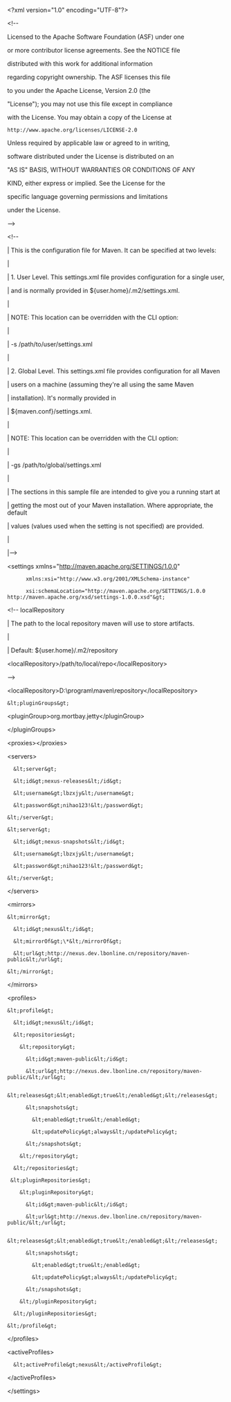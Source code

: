 &lt;?xml version="1.0" encoding="UTF-8"?&gt;

&lt;!--

Licensed to the Apache Software Foundation \(ASF\) under one

or more contributor license agreements.  See the NOTICE file

distributed with this work for additional information

regarding copyright ownership.  The ASF licenses this file

to you under the Apache License, Version 2.0 \(the

"License"\); you may not use this file except in compliance

with the License.  You may obtain a copy of the License at

    http://www.apache.org/licenses/LICENSE-2.0

Unless required by applicable law or agreed to in writing,

software distributed under the License is distributed on an

"AS IS" BASIS, WITHOUT WARRANTIES OR CONDITIONS OF ANY

KIND, either express or implied.  See the License for the

specific language governing permissions and limitations

under the License.

--&gt;

&lt;!--

 \| This is the configuration file for Maven. It can be specified at two levels:

 \|

 \|  1. User Level. This settings.xml file provides configuration for a single user,

 \|                 and is normally provided in ${user.home}/.m2/settings.xml.

 \|

 \|                 NOTE: This location can be overridden with the CLI option:

 \|

 \|                 -s /path/to/user/settings.xml

 \|

 \|  2. Global Level. This settings.xml file provides configuration for all Maven

 \|                 users on a machine \(assuming they're all using the same Maven

 \|                 installation\). It's normally provided in

 \|                 ${maven.conf}/settings.xml.

 \|

 \|                 NOTE: This location can be overridden with the CLI option:

 \|

 \|                 -gs /path/to/global/settings.xml

 \|

 \| The sections in this sample file are intended to give you a running start at

 \| getting the most out of your Maven installation. Where appropriate, the default

 \| values \(values used when the setting is not specified\) are provided.

 \|

 \|--&gt;

&lt;settings xmlns="http://maven.apache.org/SETTINGS/1.0.0"

          xmlns:xsi="http://www.w3.org/2001/XMLSchema-instance"

          xsi:schemaLocation="http://maven.apache.org/SETTINGS/1.0.0 http://maven.apache.org/xsd/settings-1.0.0.xsd"&gt;

  &lt;!-- localRepository

   \| The path to the local repository maven will use to store artifacts.

   \|

   \| Default: ${user.home}/.m2/repository

  &lt;localRepository&gt;/path/to/local/repo&lt;/localRepository&gt;

  --&gt;

  &lt;localRepository&gt;D:\program\maven\repository&lt;/localRepository&gt;

    &lt;pluginGroups&gt;

  &lt;pluginGroup&gt;org.mortbay.jetty&lt;/pluginGroup&gt;

  &lt;/pluginGroups&gt;

  &lt;proxies&gt;&lt;/proxies&gt;

  &lt;servers&gt;

      &lt;server&gt;

      &lt;id&gt;nexus-releases&lt;/id&gt;

      &lt;username&gt;lbzxjy&lt;/username&gt;

      &lt;password&gt;nihao123!&lt;/password&gt;

    &lt;/server&gt;

    &lt;server&gt;

      &lt;id&gt;nexus-snapshots&lt;/id&gt;

      &lt;username&gt;lbzxjy&lt;/username&gt;

      &lt;password&gt;nihao123!&lt;/password&gt;

    &lt;/server&gt;

  &lt;/servers&gt;

  &lt;mirrors&gt; 

    &lt;mirror&gt; 

      &lt;id&gt;nexus&lt;/id&gt; 

      &lt;mirrorOf&gt;\*&lt;/mirrorOf&gt; 

      &lt;url&gt;http://nexus.dev.lbonline.cn/repository/maven-public&lt;/url&gt; 

    &lt;/mirror&gt;

  &lt;/mirrors&gt; 

  &lt;profiles&gt;

	&lt;profile&gt;

      &lt;id&gt;nexus&lt;/id&gt;

      &lt;repositories&gt;

        &lt;repository&gt;

          &lt;id&gt;maven-public&lt;/id&gt;

          &lt;url&gt;http://nexus.dev.lbonline.cn/repository/maven-public/&lt;/url&gt;

          &lt;releases&gt;&lt;enabled&gt;true&lt;/enabled&gt;&lt;/releases&gt;

          &lt;snapshots&gt;

			&lt;enabled&gt;true&lt;/enabled&gt;

			&lt;updatePolicy&gt;always&lt;/updatePolicy&gt;

		  &lt;/snapshots&gt;

        &lt;/repository&gt;

      &lt;/repositories&gt;

     &lt;pluginRepositories&gt;

        &lt;pluginRepository&gt;

          &lt;id&gt;maven-public&lt;/id&gt;

          &lt;url&gt;http://nexus.dev.lbonline.cn/repository/maven-public/&lt;/url&gt;

          &lt;releases&gt;&lt;enabled&gt;true&lt;/enabled&gt;&lt;/releases&gt;

          &lt;snapshots&gt;

			&lt;enabled&gt;true&lt;/enabled&gt;

			&lt;updatePolicy&gt;always&lt;/updatePolicy&gt;

		  &lt;/snapshots&gt;

        &lt;/pluginRepository&gt;

      &lt;/pluginRepositories&gt;

    &lt;/profile&gt;  

  &lt;/profiles&gt;

  &lt;activeProfiles&gt;

      &lt;activeProfile&gt;nexus&lt;/activeProfile&gt;

  &lt;/activeProfiles&gt;

&lt;/settings&gt;



